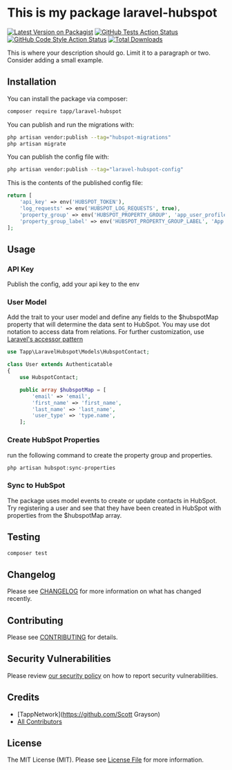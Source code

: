 # This is my package laravel-hubspot

[![Latest Version on Packagist](https://img.shields.io/packagist/v/tappnetwork/laravel-hubspot.svg?style=flat-square)](https://packagist.org/packages/tappnetwork/laravel-hubspot)
[![GitHub Tests Action Status](https://img.shields.io/github/actions/workflow/status/tappnetwork/laravel-hubspot/run-tests.yml?branch=main&label=tests&style=flat-square)](https://github.com/tappnetwork/laravel-hubspot/actions?query=workflow%3Arun-tests+branch%3Amain)
[![GitHub Code Style Action Status](https://img.shields.io/github/actions/workflow/status/tappnetwork/laravel-hubspot/fix-php-code-style-issues.yml?branch=main&label=code%20style&style=flat-square)](https://github.com/tappnetwork/laravel-hubspot/actions?query=workflow%3A"Fix+PHP+code+style+issues"+branch%3Amain)
[![Total Downloads](https://img.shields.io/packagist/dt/tappnetwork/laravel-hubspot.svg?style=flat-square)](https://packagist.org/packages/tappnetwork/laravel-hubspot)

This is where your description should go. Limit it to a paragraph or two. Consider adding a small example.

## Installation

You can install the package via composer:

```bash
composer require tapp/laravel-hubspot
```

You can publish and run the migrations with:

```bash
php artisan vendor:publish --tag="hubspot-migrations"
php artisan migrate
```

You can publish the config file with:

```bash
php artisan vendor:publish --tag="laravel-hubspot-config"
```

This is the contents of the published config file:

```php
return [
    'api_key' => env('HUBSPOT_TOKEN'),
    'log_requests' => env('HUBSPOT_LOG_REQUESTS', true),
    'property_group' => env('HUBSPOT_PROPERTY_GROUP', 'app_user_profile'),
    'property_group_label' => env('HUBSPOT_PROPERTY_GROUP_LABEL', 'App User Profile'),
];
```

## Usage

### API Key
Publish the config, add your api key to the env

### User Model
Add the trait to your user model and define any fields to the $hubspotMap property that will determine the data sent to HubSpot. You may use dot notation to access data from relations. For further customization, use [Laravel's accessor pattern](https://laravel.com/docs/11.x/eloquent-mutators#defining-an-accessor)
```php
use Tapp\LaravelHubspot\Models\HubspotContact;

class User extends Authenticatable 
{
    use HubspotContact; 

    public array $hubspotMap = [
        'email' => 'email',
        'first_name' => 'first_name',
        'last_name' => 'last_name',
        'user_type' => 'type.name',
    ];
```

### Create HubSpot Properties
run the following command to create the property group and properties.

``` bash
php artisan hubspot:sync-properties
```

### Sync to HubSpot
The package uses model events to create or update contacts in HubSpot. Try registering a user and see that they have been created in HubSpot with properties from the $hubspotMap array.

## Testing

```bash
composer test
```

## Changelog

Please see [CHANGELOG](CHANGELOG.md) for more information on what has changed recently.

## Contributing

Please see [CONTRIBUTING](CONTRIBUTING.md) for details.

## Security Vulnerabilities

Please review [our security policy](../../security/policy) on how to report security vulnerabilities.

## Credits

- [TappNetwork](https://github.com/Scott Grayson)
- [All Contributors](../../contributors)

## License

The MIT License (MIT). Please see [License File](LICENSE.md) for more information.
